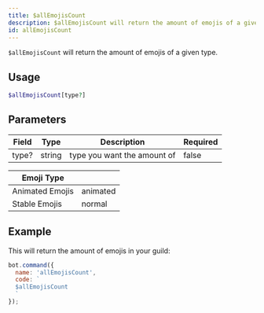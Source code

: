 ```yaml
---
title: $allEmojisCount 
description: $allEmojisCount will return the amount of emojis of a given type.
id: allEmojisCount
---
```


`$allEmojisCount` will return the amount of emojis of a given type.

## Usage

```php
$allEmojisCount[type?]
```

## Parameters 


| Field | Type   | Description                 | Required |
| ----- | ------ | --------------------------- | -------- |
| type? | string | type you want the amount of | false       |


| Emoji Type      |          |
| --------------- | -------- |
| Animated Emojis | animated |
| Stable Emojis   | normal   |


## Example

This will return the amount of emojis in your guild:

```javascript
bot.command({
  name: 'allEmojisCount',
  code: `
  $allEmojisCount
  `
});
```